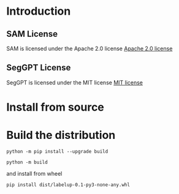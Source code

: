 # Introduction

## SAM License

SAM is licensed under the Apache 2.0 license [Apache 2.0 license](SAM_LICENSE)

## SegGPT License

SegGPT is licensed under the MIT license [MIT license](SegGPT_LICENSE)

# Install from source

# Build the distribution


```
python -m pip install --upgrade build

python -m build
```
and install from wheel

```
pip install dist/labelup-0.1-py3-none-any.whl
```
